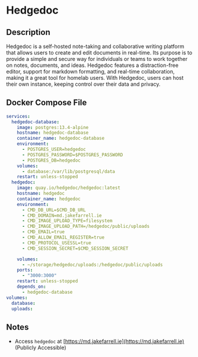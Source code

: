 # Hedgedoc
    
    

## Description

Hedgedoc is a self-hosted note-taking and collaborative writing platform that allows users to create and edit documents in real-time. Its purpose is to provide a simple and secure way for individuals or teams to work together on notes, documents, and ideas. Hedgedoc features a distraction-free editor, support for markdown formatting, and real-time collaboration, making it a great tool for homelab users. With Hedgedoc, users can host their own instance, keeping control over their data and privacy.

## Docker Compose File

```yaml
services:
  hedgedoc-database:
    image: postgres:13.4-alpine
    hostname: hedgedoc-database
    container_name: hedgedoc-database
    environment:
      - POSTGRES_USER=hedgedoc
      - POSTGRES_PASSWORD=$POSTGRES_PASSWORD
      - POSTGRES_DB=hedgedoc
    volumes:
      - database:/var/lib/postgresql/data
    restart: unless-stopped
  hedgedoc:
    image: quay.io/hedgedoc/hedgedoc:latest
    hostname: hedgedoc
    container_name: hedgedoc
    environment:
      - CMD_DB_URL=$CMD_DB_URL
      - CMD_DOMAIN=md.jakefarrell.ie
      - CMD_IMAGE_UPLOAD_TYPE=filesystem
      - CMD_IMAGE_UPLOAD_PATH=/hedgedoc/public/uploads
      - CMD_EMAIL=true
      - CMD_ALLOW_EMAIL_REGISTER=true
      - CMD_PROTOCOL_USESSL=true
      - CMD_SESSION_SECRET=$CMD_SESSION_SECRET

    volumes:
      - ~/storage/hedgedoc/uploads:/hedgedoc/public/uploads
    ports:
      - "3000:3000"
    restart: unless-stopped
    depends_on:
      - hedgedoc-database
volumes:
  database:
  uploads:
```

## Notes

- Access `hedgedoc` at [https://md.jakefarrell.ie](https://md.jakefarrell.ie) (Publicly Accessible)